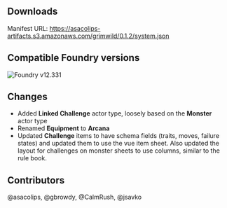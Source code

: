 ## Downloads

Manifest URL: https://asacolips-artifacts.s3.amazonaws.com/grimwild/0.1.2/system.json

## Compatible Foundry versions

![Foundry v12.331](https://img.shields.io/badge/Foundry-v12.331-green)

## Changes

- Added **Linked Challenge** actor type, loosely based on the **Monster** actor type
- Renamed **Equipment** to **Arcana**
- Updated **Challenge** items to have schema fields (traits, moves, failure states) and updated them to use the vue item sheet. Also updated the layout for challenges on monster sheets to use columns, similar to the rule book.

## Contributors

@asacolips, @gbrowdy, @CalmRush, @jsavko